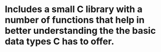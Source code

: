# Includes a small C library with a number of functions that help in better understanding the the basic data types C has to offer.
